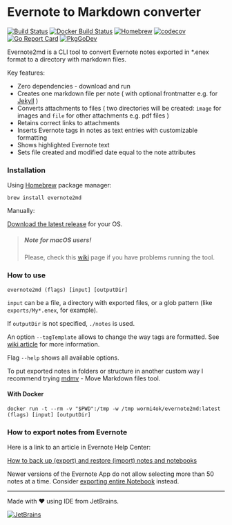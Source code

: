 # Evernote to Markdown converter

[![Build Status](https://github.com/wormi4ok/evernote2md/workflows/Test/badge.svg)](https://github.com/wormi4ok/evernote2md/actions)
[![Docker Build Status](https://img.shields.io/docker/cloud/build/wormi4ok/evernote2md?label=Docker)](https://hub.docker.com/r/wormi4ok/evernote2md/)
[![Homebrew](https://repology.org/badge/version-for-repo/homebrew/evernote2md.svg?header=Homebrew)](https://repology.org/project/evernote2md/versions)
[![codecov](https://codecov.io/gh/wormi4ok/evernote2md/branch/master/graph/badge.svg)](https://codecov.io/gh/wormi4ok/evernote2md)
[![Go Report Card](https://goreportcard.com/badge/github.com/wormi4ok/evernote2md)](https://goreportcard.com/report/github.com/wormi4ok/evernote2md)
[![PkgGoDev](https://pkg.go.dev/badge/github.com/wormi4ok/evernote2md)](https://pkg.go.dev/github.com/wormi4ok/evernote2md)

Evernote2md is a CLI tool to convert Evernote notes exported in *.enex format to a directory with markdown files.

Key features:

* Zero dependencies - download and run
* Creates one markdown file per note ( with optional frontmatter e.g. for [Jekyll](https://jekyllrb.com/docs/front-matter/) )
* Converts attachments to files ( two directories will be created: `image` for images and `file` for other attachments
  e.g. pdf files )
* Retains correct links to attachments
* Inserts Evernote tags in notes as text entries with customizable formatting
* Shows highlighted Evernote text
* Sets file created and modified date equal to the note attributes

### Installation

Using [Homebrew](https://brew.sh) package manager:

```
brew install evernote2md
```

Manually:

[Download the latest release](https://github.com/wormi4ok/evernote2md/releases/latest) for your OS.

> ##### Note for macOS users!
> Please, check this [wiki](https://github.com/wormi4ok/evernote2md/wiki/macOS-FAQ) page if you have problems running the tool.

### How to use

```
evernote2md (flags) [input] [outputDir]
```

`input` can be a file, a directory with exported files, or a glob pattern (like `exports/My*.enex`, for example).

If `outputDir` is not specified, `./notes` is used.

An option `--tagTemplate` allows to change the way tags are formatted.
See [wiki article](https://github.com/wormi4ok/evernote2md/wiki/Custom-tag-template) for more information.

Flag `--help` shows all available options.

To put exported notes in folders or structure in another custom way I recommend trying [mdmv](https://github.com/wormi4ok/mdmv) - Move Markdown files tool.

#### With Docker

```
docker run -t --rm -v "$PWD":/tmp -w /tmp wormi4ok/evernote2md:latest (flags) [input] [outputDir]
```

### How to export notes from Evernote

Here is a link to an article in Evernote Help Center:

[How to back up (export) and restore (import) notes and notebooks](https://help.evernote.com/hc/en-us/articles/209005557-Export-notes)

Newer versions of the Evernote App do not allow selecting more than 50 notes at a time.
Consider [exporting entire Notebook](https://github.com/wormi4ok/evernote2md/wiki/Export-a-notebook) instead.

-----
Made with ❤ using IDE from JetBrains.

[![JetBrains](.github/powered_by.svg)](https://www.jetbrains.com/?from=evernote2md)
